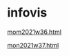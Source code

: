 # infovis
[mom2021w36.html](https://lucasmv84.github.io/infovis/mom2021w36.html)

[mon2021w37.html](https://lucasmv84.github.io/infovis/mom2021w37.html)
